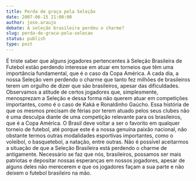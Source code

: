 ```yaml
---
title: Perda de graça pela Seleção
date: 2007-06-15 21:00:00
author: jose.araujo
debate: A seleção brasileira perdeu o charme?
slug: perda-de-graca-pela-selecao
status: publish 
type: post
---
```


É triste saber que alguns jogadores pertencentes à Seleção Brasileira de Futebol estão perdendo interesse em atuar em torneios que têm uma importância fundamental, que é o caso da Copa América. A cada dia, a nossa Seleção vem perdendo o charme que tanto fez milhões de brasileiros terem um orgulho de dizer que são brasileiros, apesar das dificuldades. Observamos a atitude de certos jogadores que, simplesmente, menosprezam a Seleção e dessa forma não querem atuar em competições importantes, como é o caso de Kaká e Ronaldinho Gaúcho. Essa história de que os mesmos precisam de férias por terem atuado pelos seus clubes não é uma desculpa diante de uma competição relevante para os brasileiros, que é a Copa América. O Brasil deve voltar a ser o favorito em qualquer torneio de futebol, até porque este é a nossa genuína paixão nacional, não obstante termos outras modalidades esportivas importantes, como o voleibol, o basquetebol, a natação, entre outras. Não é possível aceitarmos a situação de que a Seleção Brasileira está perdendo o charme de antigamente. Necessário se faz que nós, brasileiros, possamos ser mais patriotas e depositar nossas esperanças em nossos jogadores, apesar de alguns deles não merecerem e que os jogadores façam a sua parte e não deixem o futebol brasileiro na mão.
